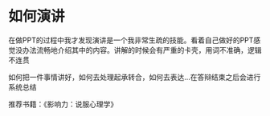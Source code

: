 # 如何演讲

在做PPT的过程中我才发现演讲是一个我非常生疏的技能。看着自己做好的PPT感觉没办法流畅地介绍其中的内容。讲解的时候会有严重的卡壳，用词不准确，逻辑不连贯

如何把一件事情讲好，如何去处理起承转合，如何去表达...在答辩结束之后会进行系统总结

推荐书籍：《影响力：说服心理学》